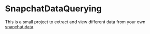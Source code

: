 # SnapchatDataQuerying

This is a small project to extract and view different data from your own [snapchat data](https://accounts.snapchat.com/accounts/downloadmydata). 